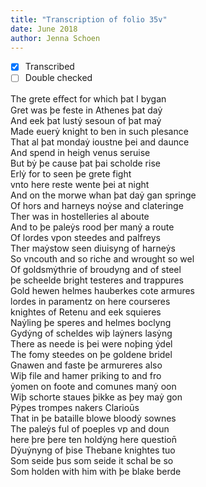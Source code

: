 ```yaml
---
title: "Transcription of folio 35v"
date: June 2018
author: Jenna Schoen
---
```

- [x] Transcribed
- [ ] Double checked

The grete eﬀect for which þat I bygan  
Gret was þe feste in Athenes þat daẏ  
And eek þat lustẏ sesoun of þat maẏ  
Made euerẏ knight to ben in such plesance  
That al þat mondaẏ ioustne þei and daunce  
And spend in heigh venus seruise  
But bẏ þe cause þat þai scholde rise  
Erlẏ for to seen þe grete fight  
vnto here reste wente þei at night  
And on the morwe whan þat daẏ gan springe  
Of hors and harneys noẏse and clateringe  
Ther was in hostelleries al aboute  
And to þe paleẏs rood þer manẏ a route  
Of lordes vpon steedes and palfreys  
Ther maẏstow seen diuisyng of harneẏs  
So vncouth and so riche and wrought so wel  
Of goldsmẏthrie of broudyng and of steel  
þe scheelde bright testeres and trappures  
Gold hewen helmes hauberkes cote armures  
lordes in paramentz on here courseres  
knightes of Retenu and eek squieres  
Naẏling þe speres and helmes boclyng  
Gydẏng of scheldes wiþ laẏners lasẏng  
There as neede is þei were noþing ẏdel   
The fomy steedes on þe goldene bridel  
Gnawen and faste þe armureres also  
Wiþ file and hamer priking to and fro  
ẏomen on foote and comunes manẏ oon  
Wiþ schorte staues þikke as þey maẏ gon  
Pẏpes trompes nakers Clarioūs  
That in þe bataille blowe bloodẏ sownes  
The paleẏs ful of poeples vp and doun  
here þre þere ten holdẏng here question̄  
Dẏuẏnyng of þise Thebane knightes tuo  
Som seide þus som seide it schal be so  
Som holden with him with þe blake berde   
